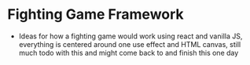 # Fighting Game Framework

- Ideas for how a fighting game would work using react and vanilla JS, everything is centered around one use effect and HTML canvas, still much todo with this and might come back to and finish this one day
